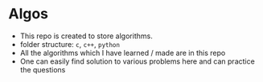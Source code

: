 # Algos

- This repo is created to store algorithms.
- folder structure: `c`, `c++`, `python`
- All the algorithms which I have learned / made are in this repo
- One can easily find solution to various problems here and can practice the questions
